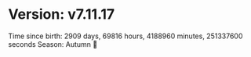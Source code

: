 # Version: v7.11.17
Time since birth: 2909 days, 69816 hours, 4188960 minutes, 251337600 seconds
Season: Autumn 🍁
